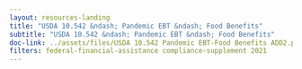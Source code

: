 ```yaml
---
layout: resources-landing
title: "USDA 10.542 &ndash; Pandemic EBT &ndash; Food Benefits"
subtitle: "USDA 10.542 &ndash; Pandemic EBT &ndash; Food Benefits"
doc-link: ../assets/files/USDA 10.542 Pandemic EBT-Food Benefits ADD2.pdf
filters: federal-financial-assistance compliance-supplement 2021
---
```

